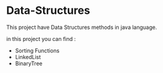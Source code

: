 # Data-Structures

This project have Data Structures methods in java language.

in this project you can find :
* Sorting Functions
* LinkedList
* BinaryTree

